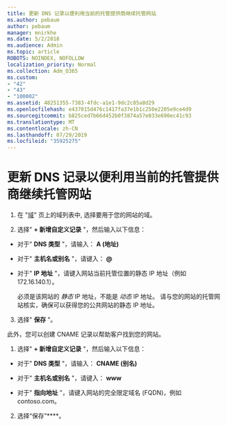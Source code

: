 ```yaml
---
title: 更新 DNS 记录以便利用当前的托管提供商继续托管网站
ms.author: pebaum
author: pebaum
manager: mnirkhe
ms.date: 5/2/2018
ms.audience: Admin
ms.topic: article
ROBOTS: NOINDEX, NOFOLLOW
localization_priority: Normal
ms.collection: Adm_O365
ms.custom:
- "42"
- "43"
- "100002"
ms.assetid: 48251355-7383-4fdc-a1e1-9dc2c85a8d29
ms.openlocfilehash: e437015d476c1417fa37e1b1c250e2205e9ce4d9
ms.sourcegitcommit: b825ced7b66d452b0f3874a57e033e690ec41c93
ms.translationtype: MT
ms.contentlocale: zh-CN
ms.lasthandoff: 07/29/2019
ms.locfileid: "35925275"
---
```

# <a name="update-dns-records-to-keep-your-website-with-your-current-hosting-provider"></a>更新 DNS 记录以便利用当前的托管提供商继续托管网站

1. 在 "[域](https://portal.office.com/adminportal/home#/Domains)" 页上的域列表中, 选择要用于您的网站的域。

2. 选择" **+ 新增自定义记录** "，然后输入以下信息：

  - 对于" **DNS 类型** "，请输入： **A (地址)**

  - 对于" **主机名或别名** "，请键入： **@**

  - 对于" **IP 地址** "，请键入网站当前托管位置的静态 IP 地址（例如 172.16.140.1）。

    必须是该网站的 *静态*  IP 地址，不能是  *动态*  IP 地址。 请与您的网站的托管网站核实，确保可以获得您的公共网站的静态 IP 地址。

3. 选择" **保存** "。

此外，您可以创建 CNAME 记录以帮助客户找到您的网站。
  
1. 选择" **+ 新增自定义记录** "，然后输入以下信息：

  - 对于" **DNS 类型** "，请输入： **CNAME (别名)**

  - 对于" **主机名或别名** "，请键入： **www**

  - 对于" **指向地址** "，请键入网站的完全限定域名 (FQDN)，例如 contoso.com。

2. 选择“保存”****。
